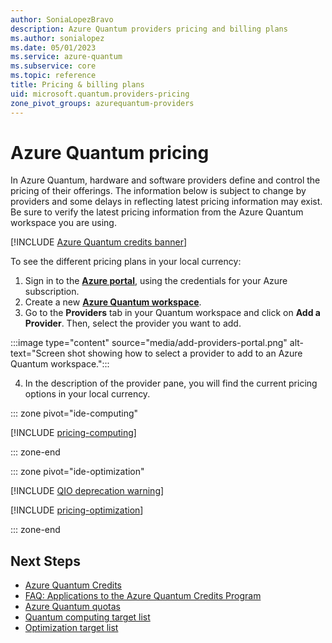 ```yaml
---
author: SoniaLopezBravo
description: Azure Quantum providers pricing and billing plans
ms.author: sonialopez
ms.date: 05/01/2023
ms.service: azure-quantum
ms.subservice: core
ms.topic: reference
title: Pricing & billing plans
uid: microsoft.quantum.providers-pricing
zone_pivot_groups: azurequantum-providers
---
```


# Azure Quantum pricing 

In Azure Quantum, hardware and software providers define and control the pricing of their offerings. The information below is subject to change by providers and some delays in reflecting latest pricing information may exist. Be sure to verify the latest pricing information from the Azure Quantum workspace you are using. 

[!INCLUDE [Azure Quantum credits banner](includes/azure-quantum-credits.md)]
 
To see the different pricing plans in your local currency: 

1. Sign in to the [**Azure portal**](https://portal.azure.com), using the credentials for your Azure subscription.
2. Create a new [**Azure Quantum workspace**](xref:microsoft.quantum.how-to.workspace). 
3. Go to the **Providers** tab in your Quantum workspace and click on **Add a Provider**. Then, select the provider you want to add.

 :::image type="content" source="media/add-providers-portal.png" alt-text="Screen shot showing how to select a provider to add to an Azure Quantum workspace.":::
 
4. In the description of the provider pane, you will find the current pricing options in your local currency. 

::: zone pivot="ide-computing"

[!INCLUDE [pricing-computing](includes/pricing-qc.md)]

::: zone-end

::: zone pivot="ide-optimization"

[!INCLUDE [QIO deprecation warning](includes/qio-deprecate-warning.md)]

[!INCLUDE [pricing-optimization](includes/pricing-optimization.md)]

::: zone-end



## Next Steps

- [Azure Quantum Credits](xref:microsoft.quantum.credits)
- [FAQ: Applications to the Azure Quantum Credits Program](xref:microsoft.quantum.credits.credits-faq)
- [Azure Quantum quotas](xref:microsoft.quantum.quotas)
- [Quantum computing target list](xref:microsoft.quantum.reference.qc-target-list)
- [Optimization target list](xref:microsoft.quantum.reference.qio-target-list)





 
